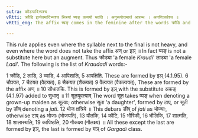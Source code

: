 ```yaml
---
sutra: कौड्यादिभ्यश्च
vRtti: क्रौडि इत्येवमादिभ्यश्च स्त्रियां ष्यङ् प्रत्ययो भवति । अगुरूपोत्तमार्थ आरम्भः । अनणिञर्थश्च ॥
vRtti_eng: The affix ष्यङ् comes in the feminine after the words क्रौडि and the rest.

---
```

This rule applies even where the syllable next to the final is not heavy, and even where the word does not take the affix अण् or इञ् ॥ In fact ष्यङ् is not a substitute here but an augment. Thus क्रौड्या 'a female _Kraudi_' लाड्या 'a female _Ladi_'. The following is the list of _Kraudadi_ words:-

1 क्रौडि, 2 लाडि, 3 व्याडि, 4 आपिशालि, 5 आपक्षिति. These are formed by इञ् (4.1.95). 6 चौपयत, 7 चैटयत (वैटयत), 8 सैकयत (शैकयत) 9 वैल्वयत (वैकल्पयत्), These are formed by the affix अण् ॥ 10 सौधातकि. This is formed by इञ् with the substitute अकङ् (4.1.97) added to सुधातृ ॥ 11 सूतयुवत्याम् The word सूत takes ष्यङ् when denoting a grown-up maiden as सूत्याः; otherwise सूता 'a daughter', formed by टाप्, or सूती by ङीष् denoting a _jati_. 12 भोज क्षत्रिये ॥ This debars ङीष् of _jati_ as भोज्याः, otherwise टाप् as भोजाः (भोजयति), 13 यौतकि, 14 कौटि, 15 भौरिकी, 16 भौलिकि, 17 शाल्मलि, 18 शालास्थलि, 19 कापिष्ठलि, 20 गौकक्ष्य (गौलक्ष्य) ॥ All these except the last are formed by इञ्, the last is formed by यञ् of _Gargadi_ class.